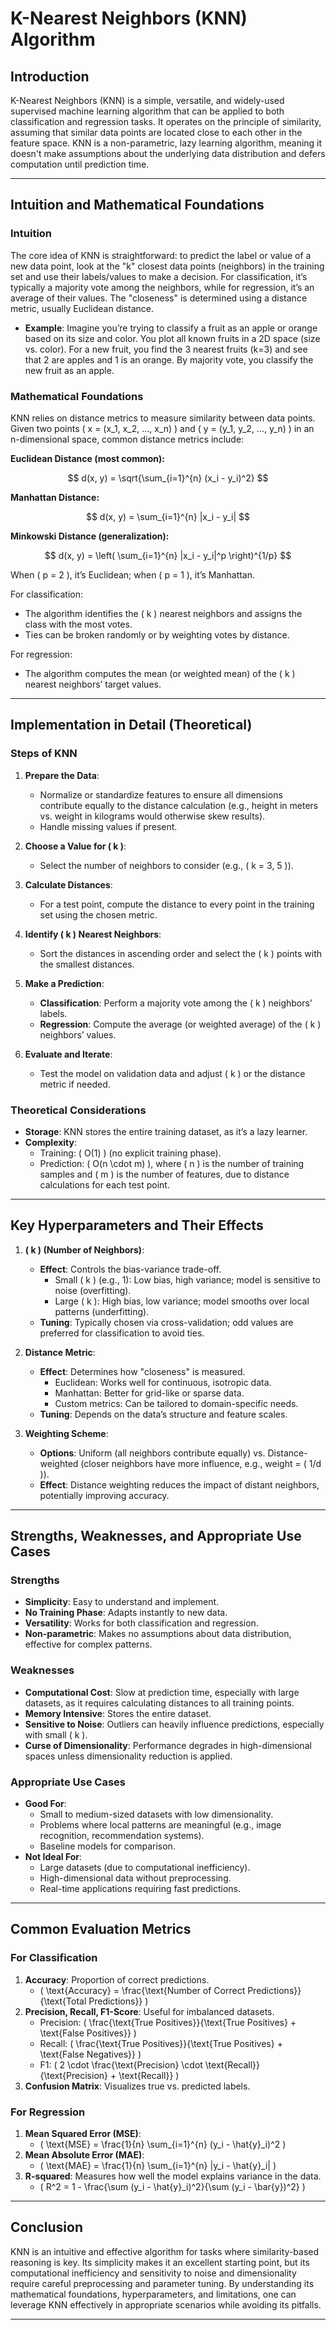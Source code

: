 # K-Nearest Neighbors (KNN) Algorithm

## Introduction
K-Nearest Neighbors (KNN) is a simple, versatile, and widely-used supervised machine learning algorithm that can be applied to both classification and regression tasks. It operates on the principle of similarity, assuming that similar data points are located close to each other in the feature space. KNN is a non-parametric, lazy learning algorithm, meaning it doesn't make assumptions about the underlying data distribution and defers computation until prediction time.

---

## Intuition and Mathematical Foundations

### Intuition
The core idea of KNN is straightforward: to predict the label or value of a new data point, look at the "k" closest data points (neighbors) in the training set and use their labels/values to make a decision. For classification, it’s typically a majority vote among the neighbors, while for regression, it’s an average of their values. The "closeness" is determined using a distance metric, usually Euclidean distance.

- **Example**: Imagine you’re trying to classify a fruit as an apple or orange based on its size and color. You plot all known fruits in a 2D space (size vs. color). For a new fruit, you find the 3 nearest fruits (k=3) and see that 2 are apples and 1 is an orange. By majority vote, you classify the new fruit as an apple.

### Mathematical Foundations
KNN relies on distance metrics to measure similarity between data points. Given two points \( x = (x_1, x_2, ..., x_n) \) and \( y = (y_1, y_2, ..., y_n) \) in an n-dimensional space, common distance metrics include:

**Euclidean Distance (most common):**

$$
d(x, y) = \sqrt{\sum_{i=1}^{n} (x_i - y_i)^2}
$$

**Manhattan Distance:**

$$
d(x, y) = \sum_{i=1}^{n} |x_i - y_i|
$$

**Minkowski Distance (generalization):**

$$
d(x, y) = \left( \sum_{i=1}^{n} |x_i - y_i|^p \right)^{1/p}
$$

When \( p = 2 \), it’s Euclidean; when \( p = 1 \), it’s Manhattan.


For classification:
- The algorithm identifies the \( k \) nearest neighbors and assigns the class with the most votes.
- Ties can be broken randomly or by weighting votes by distance.

For regression:
- The algorithm computes the mean (or weighted mean) of the \( k \) nearest neighbors’ target values.

---

## Implementation in Detail (Theoretical)

### Steps of KNN
1. **Prepare the Data**:
   - Normalize or standardize features to ensure all dimensions contribute equally to the distance calculation (e.g., height in meters vs. weight in kilograms would otherwise skew results).
   - Handle missing values if present.

2. **Choose a Value for \( k \)**:
   - Select the number of neighbors to consider (e.g., \( k = 3, 5 \)).

3. **Calculate Distances**:
   - For a test point, compute the distance to every point in the training set using the chosen metric.

4. **Identify \( k \) Nearest Neighbors**:
   - Sort the distances in ascending order and select the \( k \) points with the smallest distances.

5. **Make a Prediction**:
   - **Classification**: Perform a majority vote among the \( k \) neighbors’ labels.
   - **Regression**: Compute the average (or weighted average) of the \( k \) neighbors’ values.

6. **Evaluate and Iterate**:
   - Test the model on validation data and adjust \( k \) or the distance metric if needed.

### Theoretical Considerations
- **Storage**: KNN stores the entire training dataset, as it’s a lazy learner.
- **Complexity**:
  - Training: \( O(1) \) (no explicit training phase).
  - Prediction: \( O(n \cdot m) \), where \( n \) is the number of training samples and \( m \) is the number of features, due to distance calculations for each test point.

---

## Key Hyperparameters and Their Effects

1. **\( k \) (Number of Neighbors)**:
   - **Effect**: Controls the bias-variance trade-off.
     - Small \( k \) (e.g., 1): Low bias, high variance; model is sensitive to noise (overfitting).
     - Large \( k \): High bias, low variance; model smooths over local patterns (underfitting).
   - **Tuning**: Typically chosen via cross-validation; odd values are preferred for classification to avoid ties.

2. **Distance Metric**:
   - **Effect**: Determines how "closeness" is measured.
     - Euclidean: Works well for continuous, isotropic data.
     - Manhattan: Better for grid-like or sparse data.
     - Custom metrics: Can be tailored to domain-specific needs.
   - **Tuning**: Depends on the data’s structure and feature scales.

3. **Weighting Scheme**:
   - **Options**: Uniform (all neighbors contribute equally) vs. Distance-weighted (closer neighbors have more influence, e.g., weight = \( 1/d \)).
   - **Effect**: Distance weighting reduces the impact of distant neighbors, potentially improving accuracy.

---

## Strengths, Weaknesses, and Appropriate Use Cases

### Strengths
- **Simplicity**: Easy to understand and implement.
- **No Training Phase**: Adapts instantly to new data.
- **Versatility**: Works for both classification and regression.
- **Non-parametric**: Makes no assumptions about data distribution, effective for complex patterns.

### Weaknesses
- **Computational Cost**: Slow at prediction time, especially with large datasets, as it requires calculating distances to all training points.
- **Memory Intensive**: Stores the entire dataset.
- **Sensitive to Noise**: Outliers can heavily influence predictions, especially with small \( k \).
- **Curse of Dimensionality**: Performance degrades in high-dimensional spaces unless dimensionality reduction is applied.

### Appropriate Use Cases
- **Good For**:
  - Small to medium-sized datasets with low dimensionality.
  - Problems where local patterns are meaningful (e.g., image recognition, recommendation systems).
  - Baseline models for comparison.
- **Not Ideal For**:
  - Large datasets (due to computational inefficiency).
  - High-dimensional data without preprocessing.
  - Real-time applications requiring fast predictions.

---

## Common Evaluation Metrics

### For Classification
1. **Accuracy**: Proportion of correct predictions.
   - \( \text{Accuracy} = \frac{\text{Number of Correct Predictions}}{\text{Total Predictions}} \)
2. **Precision, Recall, F1-Score**: Useful for imbalanced datasets.
   - Precision: \( \frac{\text{True Positives}}{\text{True Positives} + \text{False Positives}} \)
   - Recall: \( \frac{\text{True Positives}}{\text{True Positives} + \text{False Negatives}} \)
   - F1: \( 2 \cdot \frac{\text{Precision} \cdot \text{Recall}}{\text{Precision} + \text{Recall}} \)
3. **Confusion Matrix**: Visualizes true vs. predicted labels.

### For Regression
1. **Mean Squared Error (MSE)**:
   - \( \text{MSE} = \frac{1}{n} \sum_{i=1}^{n} (y_i - \hat{y}_i)^2 \)
2. **Mean Absolute Error (MAE)**:
   - \( \text{MAE} = \frac{1}{n} \sum_{i=1}^{n} |y_i - \hat{y}_i| \)
3. **R-squared**: Measures how well the model explains variance in the data.
   - \( R^2 = 1 - \frac{\sum (y_i - \hat{y}_i)^2}{\sum (y_i - \bar{y})^2} \)

---

## Conclusion
KNN is an intuitive and effective algorithm for tasks where similarity-based reasoning is key. Its simplicity makes it an excellent starting point, but its computational inefficiency and sensitivity to noise and dimensionality require careful preprocessing and parameter tuning. By understanding its mathematical foundations, hyperparameters, and limitations, one can leverage KNN effectively in appropriate scenarios while avoiding its pitfalls.

---
